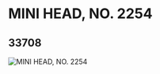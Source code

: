 # MINI HEAD, NO. 2254
## 33708
![MINI HEAD, NO. 2254](https://lc-www-live-s.legocdn.com/media/bricks/5/2/6189214.jpg)